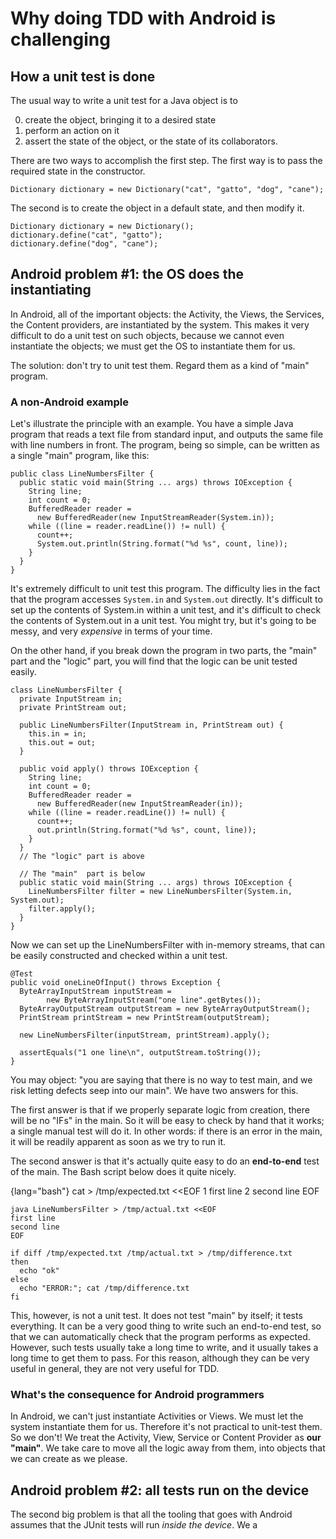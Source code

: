
# Why doing TDD with Android is challenging

## How a unit test is done

The usual way to write a unit test for a Java object is to

 0. create the object, bringing it to a desired state
 1. perform an action on it
 2. assert the state of the object, or the state of its collaborators.

There are two ways to accomplish the first step.  The first way is to pass the required state in the constructor.

    Dictionary dictionary = new Dictionary("cat", "gatto", "dog", "cane");

The second is to create the object in a default state, and then modify it.

    Dictionary dictionary = new Dictionary();
    dictionary.define("cat", "gatto");
    dictionary.define("dog", "cane");

## Android problem #1: the OS does the instantiating

In Android, all of the important objects: the Activity, the Views, the Services, the Content providers, are instantiated by the system.  This makes it very difficult to do a unit test on such objects, because we cannot even instantiate the objects; we must get the OS to instantiate them for us.

The solution: don't try to unit test them.  Regard them as a kind of "main" program.

### A non-Android example

Let's illustrate the principle with an example.  You have a simple Java program that reads a text file from standard input, and outputs the same file with line numbers in front.  The program, being so simple, can be written as a single "main" program, like this:

    public class LineNumbersFilter {
      public static void main(String ... args) throws IOException {
        String line;
        int count = 0;
        BufferedReader reader =
          new BufferedReader(new InputStreamReader(System.in));
        while ((line = reader.readLine()) != null) {
          count++;
          System.out.println(String.format("%d %s", count, line));
        }
      }
    }

It's extremely difficult to unit test this program.  The difficulty lies in the fact that the program accesses `System.in` and `System.out` directly.  It's difficult to set up the contents of System.in within a unit test, and it's difficult to check the contents of System.out in a unit test.  You might try, but it's going to be messy, and very *expensive* in terms of your time.

On the other hand, if you break down the program in two parts, the "main" part and the "logic" part, you will find that the logic can be unit tested easily.

    class LineNumbersFilter {
      private InputStream in;
      private PrintStream out;

      public LineNumbersFilter(InputStream in, PrintStream out) {
        this.in = in;
        this.out = out;
      }

      public void apply() throws IOException {
        String line;
        int count = 0;
        BufferedReader reader =
          new BufferedReader(new InputStreamReader(in));
        while ((line = reader.readLine()) != null) {
          count++;
          out.println(String.format("%d %s", count, line));
        }
      }
      // The "logic" part is above

      // The "main"  part is below
      public static void main(String ... args) throws IOException {
        LineNumbersFilter filter = new LineNumbersFilter(System.in, System.out);
        filter.apply();
      }
    }

Now we can set up the LineNumbersFilter with in-memory streams, that can be easily constructed and checked within a unit test.

    @Test
    public void oneLineOfInput() throws Exception {
      ByteArrayInputStream inputStream =
            new ByteArrayInputStream("one line".getBytes());
      ByteArrayOutputStream outputStream = new ByteArrayOutputStream();
      PrintStream printStream = new PrintStream(outputStream);

      new LineNumbersFilter(inputStream, printStream).apply();

      assertEquals("1 one line\n", outputStream.toString());
    }

You may object: "you are saying that there is no way to test main, and we risk letting defects seep into our main".  We have two answers for this.

The first answer is that if we properly separate logic from creation, there will be no "IFs" in the main.  So it will be easy to check by hand that it works; a single manual test will do it.  In other words: if there is an error in the main, it will be readily apparent as soon as we try to run it.

The second answer is that it's actually quite easy to do an **end-to-end** test of the main.  The Bash script below does it quite nicely.

{lang="bash"}
    cat > /tmp/expected.txt <<EOF
    1 first line
    2 second line
    EOF

    java LineNumbersFilter > /tmp/actual.txt <<EOF
    first line
    second line
    EOF

    if diff /tmp/expected.txt /tmp/actual.txt > /tmp/difference.txt
    then
      echo "ok"
    else
      echo "ERROR:"; cat /tmp/difference.txt
    fi

This, however, is not a unit test.  It does not test "main" by itself; it tests everything.  It can be a very good thing to write such an end-to-end test, so that we can automatically check that the program performs as expected.  However, such tests usually take a long time to write, and it usually takes a long time to get them to pass.  For this reason, although they can be very useful in general, they are not very useful for TDD.


### What's the consequence for Android programmers

In Android, we can't just instantiate Activities or Views.  We must let the system instantiate them for us.  Therefore it's not practical to unit-test them.  So we don't!  We treat the Activity, View, Service or Content Provider as **our "main"**.  We take care to move all the logic away from them, into objects that we can create as we please.


## Android problem #2: all tests run on the device

The second big problem is that all the tooling that goes with Android assumes that the JUnit tests will run *inside the device*.  We a
